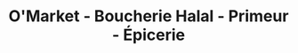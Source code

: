 ---
title: "O'Market - Boucherie Halal - Primeur - Épicerie"
url: /montelimar/omarket-boucherie-halal-primeur-epicerie/
shop: supermarché
---